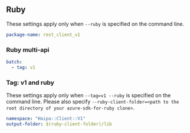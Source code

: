 ## Ruby

These settings apply only when `--ruby` is specified on the command line.

``` yaml
package-name: rest_client_v1
```

### Ruby multi-api

``` yaml $(ruby) && $(multiapi)
batch:
  - tag: v1
```

### Tag: v1 and ruby

These settings apply only when `--tag=v1 --ruby` is specified on the command line.
Please also specify `--ruby-client-folder=<path to the root directory of your azure-sdk-for-ruby clone>`.

``` yaml $(tag) == 'v1' && $(ruby)
namespace: "Haipa::Client::V1"
output-folder: $(ruby-client-folder)/lib
```
